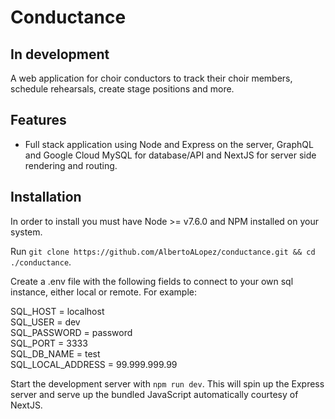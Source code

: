 # Conductance

## In development
A web application for choir conductors to track their choir members, schedule rehearsals, create stage positions and more.

## Features

* Full stack application using Node and Express on the server, GraphQL and Google Cloud MySQL for database/API and NextJS 
  for server side rendering and routing.
  
## Installation

In order to install you must have Node >= v7.6.0 and NPM installed on your system.

Run `git clone https://github.com/AlbertoALopez/conductance.git && cd ./conductance`.

Create a .env file with the following fields to connect to your own sql instance, either local or remote. For example:

SQL_HOST = localhost\
SQL_USER = dev\
SQL_PASSWORD = password\
SQL_PORT = 3333\
SQL_DB_NAME = test\
SQL_LOCAL_ADDRESS = 99.999.999.99

Start the development server with `npm run dev`. This will spin up the Express server and serve up the bundled JavaScript
automatically courtesy of NextJS.